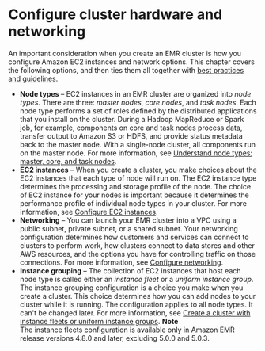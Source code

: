 # Configure cluster hardware and networking<a name="emr-plan-instances"></a>

An important consideration when you create an EMR cluster is how you configure Amazon EC2 instances and network options\. This chapter covers the following options, and then ties them all together with [best practices and guidelines](emr-plan-instances-guidelines.md)\.
+ **Node types** – EC2 instances in an EMR cluster are organized into *node types*\. There are three: *master nodes*, *core nodes*, and *task nodes*\. Each node type performs a set of roles defined by the distributed applications that you install on the cluster\. During a Hadoop MapReduce or Spark job, for example, components on core and task nodes process data, transfer output to Amazon S3 or HDFS, and provide status metadata back to the master node\. With a single\-node cluster, all components run on the master node\. For more information, see [Understand node types: master, core, and task nodes](emr-master-core-task-nodes.md)\.
+ **EC2 instances** – When you create a cluster, you make choices about the EC2 instances that each type of node will run on\. The EC2 instance type determines the processing and storage profile of the node\. The choice of EC2 instance for your nodes is important because it determines the performance profile of individual node types in your cluster\. For more information, see [Configure EC2 instances](emr-plan-ec2-instances.md)\.
+ **Networking** – You can launch your EMR cluster into a VPC using a public subnet, private subnet, or a shared subnet\. Your networking configuration determines how customers and services can connect to clusters to perform work, how clusters connect to data stores and other AWS resources, and the options you have for controlling traffic on those connections\. For more information, see [Configure networking](emr-plan-vpc-subnet.md)\.
+ **Instance grouping** – The collection of EC2 instances that host each node type is called either an *instance fleet* or a *uniform instance group*\. The instance grouping configuration is a choice you make when you create a cluster\. This choice determines how you can add nodes to your cluster while it is running\. The configuration applies to all node types\. It can't be changed later\. For more information, see [Create a cluster with instance fleets or uniform instance groups](emr-instance-group-configuration.md)\.
**Note**  
The instance fleets configuration is available only in Amazon EMR release versions 4\.8\.0 and later, excluding 5\.0\.0 and 5\.0\.3\.